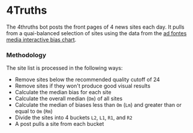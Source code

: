 # 4Truths

The 4thruths bot posts the front pages of 4 news sites each day. It pulls from a quai-balanced selection of sites using the data from the [ad fontes media interactive bias chart](https://www.adfontesmedia.com/interactive-media-bias-chart/).

### Methodology

The site list is processed in the following ways:

* Remove sites below the recommended quality cutoff of 24
* Remove sites if they won't produce good visual results
* Calculate the median bias for each site
* Calculate the overall median (`Om`) of all sites
* Calculate the median of biases less than `Om` (`Lm`) and greater than or equal to `Om` (`Rm`)
* Divide the sites into 4 buckets `L2`, `L1`, `R1`, and `R2`
* A post pulls a site from each bucket


